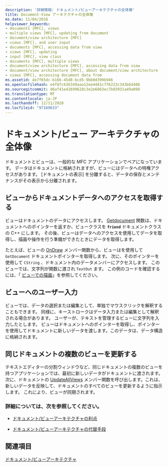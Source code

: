 ```yaml
---
description: '詳細情報: ドキュメント/ビューアーキテクチャの全体像'
title: Document-View アーキテクチャの全体像
ms.date: 11/04/2016
helpviewer_keywords:
- documents [MFC], views
- multiple views [MFC], updating from document
- document/view architecture [MFC]
- views [MFC], and user input
- documents [MFC], accessing data from view
- views [MFC], updating
- input [MFC], view class
- documents [MFC], multiple views
- document/view architecture [MFC], accessing data from view
- document/view architecture [MFC], about document/view architecture
- views [MFC], accessing document data from
ms.assetid: 4e7f65dc-b166-45d8-bcd5-9bb0d399b946
ms.openlocfilehash: e4f8fc636349aaa12ee4481c7f6223c343b6d406
ms.sourcegitcommit: d6af41e42699628c3e2e6063ec7b03931a49a098
ms.translationtype: MT
ms.contentlocale: ja-JP
ms.lasthandoff: 12/11/2020
ms.locfileid: "97169633"
---
```

# <a name="a-portrait-of-the-documentview-architecture"></a>ドキュメント/ビュー アーキテクチャの全体像

ドキュメントとビューは、一般的な MFC アプリケーションでペアになっています。 データはドキュメントに格納されますが、ビューにはデータへの特権アクセスがあります。 [ドキュメントの表示] を分離すると、データの保存とメンテナンスがその表示から分離されます。

## <a name="gaining-access-to-document-data-from-the-view"></a>ビューからドキュメントデータへのアクセスを取得する

ビューはドキュメントのデータにアクセスします。 [Getdocument](reference/cview-class.md#getdocument) 関数は、ドキュメントへのポインターを返すか、ビュークラスを **`friend`** ドキュメントクラスの C++ にします。 その後、ビューはデータへのアクセスを使用してデータを取得し、描画や操作を行う準備ができたときにデータを取得します。

たとえば、ビューの [OnDraw](reference/cview-class.md#ondraw) メンバー関数から、ビューはを使用して `GetDocument` ドキュメントポインターを取得します。 次に、そのポインターを使用して `CString` 、ドキュメント内のデータメンバーにアクセスします。 このビューでは、文字列が関数に渡され `TextOut` ます。 この例のコードを確認するには、「 [ビューでの描画](drawing-in-a-view.md)」を参照してください。

## <a name="user-input-to-the-view"></a>ビューへのユーザー入力

ビューでは、データの選択または編集として、単独でマウスクリックを解釈することもできます。 同様に、キーストロークはデータ入力または編集として解釈される場合があります。 ユーザーが、テキストを管理するビューに文字列を入力したとします。 ビューはドキュメントへのポインターを取得し、ポインターを使用してドキュメントに新しいデータを渡します。このデータは、データ構造に格納されます。

## <a name="updating-multiple-views-of-the-same-document"></a>同じドキュメントの複数のビューを更新する

テキストエディターの分割ウィンドウなど、同じドキュメントの複数のビューを持つアプリケーションでは、最初に新しいデータがドキュメントに渡されます。 次に、ドキュメントの [UpdateAllViews](reference/cdocument-class.md#updateallviews) メンバー関数を呼び出します。これは、新しいデータを反映して、ドキュメントのすべてのビューを更新するように指示します。 これにより、ビューが同期されます。

### <a name="what-do-you-want-to-know-more-about"></a>詳細については、次を参照してください。

- [ドキュメント/ビューアーキテクチャの利点](advantages-of-the-document-view-architecture.md)

- [ドキュメント/ビューアーキテクチャの代替手段](alternatives-to-the-document-view-architecture.md)

## <a name="see-also"></a>関連項目

[ドキュメント/ビューアーキテクチャ](document-view-architecture.md)
